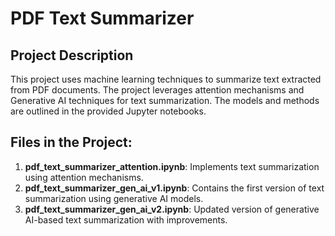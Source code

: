 # PDF Text Summarizer

## Project Description
This project uses machine learning techniques to summarize text extracted from PDF documents. The project leverages attention mechanisms and Generative AI techniques for text summarization. The models and methods are outlined in the provided Jupyter notebooks.

## Files in the Project:
1. **pdf_text_summarizer_attention.ipynb**: Implements text summarization using attention mechanisms.
2. **pdf_text_summarizer_gen_ai_v1.ipynb**: Contains the first version of text summarization using generative AI models.
3. **pdf_text_summarizer_gen_ai_v2.ipynb**: Updated version of generative AI-based text summarization with improvements.
